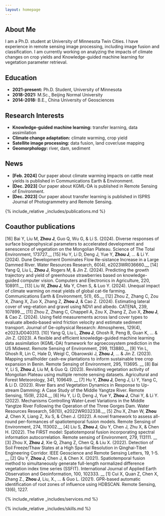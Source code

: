 ```yaml
---
layout: homepage
---
```


## About Me

I am a Ph.D. student at University of Minnesota Twin Cities. I have experience in remote sensing image processing, including image fusion and classification. I am currently working on analyzing the impacts of climate changes on crop yields and Knowledge-guided machine learning for vegetation parameter retrieval.

## Education

- **2021-present:** Ph.D. Student, University of Minnesota
- **2018-2021:** M.Sc., Beijing Normal University
- **2014-2018:** B.E., China University of Geosciences

## Research Interests

- **Knowledge-guided machine learning:** transfer learning, data assimilation
- **Climate change adaptation:** climate warming, crop yield
- **Satellite image processing:** data fusion, land cover/use mapping
- **Geomorphology:** river, dam, sediment

## News

- **[Feb. 2024]** Our paper about climate warming impacts on cattle meat yields is published in Communications Earth & Environment.
- **[Dec. 2023]** Our paper about KGML-DA is published in Remote Sensing of Environment.
- **[Dec. 2023]** Our paper about transfer learning is published in ISPRS Journal of Photogrammetry and Remote Sensing.

{% include_relative _includes/publications.md %}

## Coauthor publications

[16] Bai Y, Liu M, **Zhou J**, Guo Q, Wu G, & Li S. (2024). Diverse responses of surface biogeophysical parameters to accelerated development and senescence of vegetation on the Mongolian Plateau. Science of The Total Environment, 173727.__
[15] Hu Y, Li D, Deng J, Yue Y, **Zhou J**, ... & Li Y. (2024). Dune Development Dominates Flow Re-sistance Increase in a Large Dammed River. Water Resources Research, 60(4), e2023WR036660.__
[14] Yang Q, Liu L, **Zhou J**, Rogers M, & Jin Z. (2024). Predicting the growth trajectory and yield of greenhouse strawberries based on knowledge-guided computer vision. Computers and Electronics in Agriculture, 220, 108911.__
[13] Liu W, **Zhou J**, Ma Y, Chen S, & Luo Y. (2024). Unequal impact of climate warming on meat yields of global cat-tle farming. Communications Earth & Environment, 5(1), 65.__
[12] Zhou Z, Zhang C, Zou X, Zhang X, Zuo X, Zhang Z, **Zhou J**, & Cao Z. (2024). Estimating lateral cover of veg-etation and gravel using NDVI and albedo. CATENA, 239, 107899.__
[11] Zhou Z, Zhang C, Chappell A, Zou X, Zhang Z, Zuo X, **Zhou J**, & Cao Z. (2024). Using field measurements across land cover types to evaluate albedo‐based wind friction velocity and estimate sediment transport. Journal of Ge-ophysical Research: Atmospheres, 129(4), e2023JD040313.
[10] Yang Q, Liu L, **Zhou J**, Ghosh R, Peng B, Guan K, ... & Jin Z. (2023). A flexible and efficient knowledge-guided machine learning data assimilation (KGML-DA) framework for agroecosystem prediction in the US Midwest. Remote Sensing of Environment, 299, 113880.__
[9] Yin L, Ghosh R, Lin C, Hale D, Weigl C, Obarowski J, **Zhou J**, ... & Jin Z. (2023). Mapping smallholder cash-ew plantations to inform sustainable tree crop expansion in Benin. Remote Sensing of Environment, 295, 113695. __
[8] Bai Y, Li S, **Zhou J**, Liu M, & Guo Q. (2023). Revisiting vegetation activity of Mongolian Plateau using multiple remote sensing datasets. Agricultural and Forest Meteorology, 341, 109649. __
[7] Hu Y, **Zhou J**, Deng J, Li Y, Yang C, & Li D. (2023). River Bars and Vegetation Dynamics in Response to Up-stream Damming: A Case Study of the Middle Yangtze River. Remote Sensing, 15(9), 2324.__
[6] Hu Y, Li D, Deng J, Yue Y, **Zhou J**, Chai Y, & Li Y. (2022). Mechanisms Controlling Water‐Level Variations in the Middle Yangtze River Following the Operation of the Three Gorges Dam. Water Resources Research, 58(10), e2022WR032338.__
[5] Zhu X, Zhan W, **Zhou J**, Chen X, Liang Z, Xu S, & Chen J. (2022). A novel framework to assess all-round per-formances of spatiotemporal fusion models. Remote Sensing of Environment, 274, 113002.__
[4] Liu S, **Zhou J**, Qiu Y, Chen J, Zhu X, & Chen H. (2022). The FIRST model: Spatiotemporal fusion incorporating spectral information autocorrelation. Remote sensing of Environment, 279, 113111. __
[3] Zhou X, **Zhou J**, Xie Q, Zhang Z, Chen Q, & Liu X. (2022). Detection of Soil Freeze/Thaw States at a High Spa-tial Resolution in Qinghai-Tibet Engineering Corridor. IEEE Geoscience and Remote Sensing Letters, 19, 1-5. __
[2] Qiu Y, **Zhou J**, Chen J, & Chen X. (2021). Spatiotemporal fusion method to simultaneously generate full-length normalized difference vegetation index time series (SSFIT). International Journal of Applied Earth Observation and Geoinformation, 100, 102333. __
[1] Cui X, Quan Z, Chen X, Zhang Z., **Zhou J**, Liu, X., ... & Guo L. (2021). GPR-based automatic identification of root zones of influence using HDBSCAN. Remote Sensing, 13(6), 1227.

{% include_relative _includes/services.md %}

{% include_relative _includes/skills.md %}
